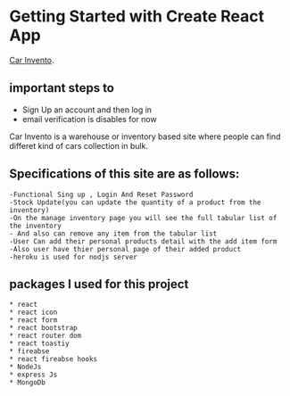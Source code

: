 # Getting Started with Create React App

[Car Invento](https://carinvento.web.app/).

## important steps to

- Sign Up an account and then log in
- email verification is disables for now

Car Invento is a warehouse or inventory based site where people can find differet kind of cars collection in bulk.

## Specifications of this site are as follows:

    -Functional Sing up , Login And Reset Password
    -Stock Update(you can update the quantity of a product from the inventory)
    -On the manage inventory page you will see the full tabular list of the inventory
    - And also can remove any item from the tabular list
    -User Can add their personal products detail with the add item form
    -Also user have thier personal page of their added product
    -heroku is used for nodjs server

## packages I used for this project

    * react
    * react icon
    * react form
    * react bootstrap
    * react router dom
    * react toastiy
    * fireabse
    * react fireabse hooks
    * NodeJs
    * express Js
    * MongoDb
